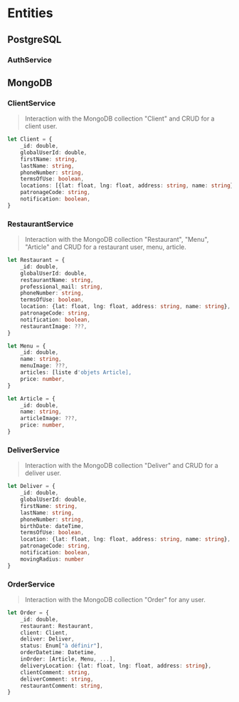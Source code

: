 # Entities
## PostgreSQL
### AuthService
## MongoDB
### ClientService
> Interaction with the MongoDB collection "Client" and CRUD for a client user.

```ts
let Client = {
    _id: double,
    globalUserId: double,
    firstName: string,
    lastName: string,
    phoneNumber: string,
    termsOfUse: boolean,
    locations: [{lat: float, lng: float, address: string, name: string}, ...],
    patronageCode: string,
    notification: boolean,
}
```

### RestaurantService
> Interaction with the MongoDB collection "Restaurant", "Menu", "Article" and CRUD for a restaurant user, menu, article.

```ts
let Restaurant = {
    _id: double,
    globalUserId: double,
    restaurantName: string,
    professional_mail: string,
    phoneNumber: string,
    termsOfUse: boolean,
    location: {lat: float, lng: float, address: string, name: string},
    patronageCode: string,
    notification: boolean,
    restaurantImage: ???,
}
```

```ts
let Menu = {
    _id: double,
    name: string,
    menuImage: ???,
    articles: [liste d'objets Article],
    price: number,
}
```

```ts
let Article = {
    _id: double,
    name: string,
    articleImage: ???,
    price: number,
}
```


### DeliverService
> Interaction with the MongoDB collection "Deliver" and CRUD for a deliver user.

```ts
let Deliver = {
    _id: double,
    globalUserId: double,
    firstName: string,
    lastName: string,
    phoneNumber: string,
    birthDate: dateTime,
    termsOfUse: boolean,
    location: {lat: float, lng: float, address: string, name: string},
    patronageCode: string,
    notification: boolean,
    movingRadius: number
}
```

### OrderService
> Interaction with the MongoDB collection "Order" for any user.

```ts
let Order = {
    _id: double,
    restaurant: Restaurant,
    client: Client,
    deliver: Deliver,
    status: Enum["à définir"],
    orderDatetime: Datetime,
    inOrder: [Article, Menu, ...],
    deliveryLocation: {lat: float, lng: float, address: string},
    clientComment: string,
    deliverComment: string,
    restaurantComment: string,
}
```
